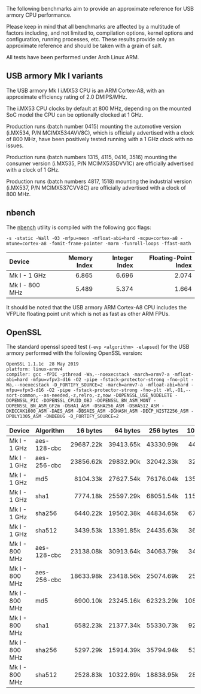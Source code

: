 The following benchmarks aim to provide an approximate reference for USB armory
CPU performance.

Please keep in mind that all benchmarks are affected by a multitude of factors
including, and not limited to, compilation options, kernel options and
configuration, running processes, etc. These results provide only an
approximate reference and should be taken with a grain of salt.

All tests have been performed under Arch Linux ARM.

## USB armory Mk I variants

The USB armory Mk I i.MX53 CPU is an ARM Cortex-A8, with an approximate
efficiency rating of 2.0 DMIPS/MHz.

The i.MX53 CPU clocks by default at 800 MHz, depending on the mounted SoC model
the CPU can be optionally clocked at 1 GHz.

Production runs (batch number 0415) mounting the automotive version (i.MX534,
P/N MCIMX534AVV8C), which is officially advertised with a clock of 800 MHz,
have been positively tested running with a 1 GHz clock with no issues.

Production runs (batch numbers 1315, 4115, 0416, 3516) mounting the consumer
version (i.MX535, P/N MCIMX535DVV1C) are officially advertised with a clock of
1 GHz.

Production runs (batch numbers 4817, 1518) mounting the industrial version
(i.MX537, P/N MCIMX537CVV8C) are officially advertised with a clock of 800 MHz.

## nbench

The [nbench](https://github.com/santoshsk007/nbench) utility is compiled with the following gcc flags:
```
-s -static -Wall -O3 -mfpu=neon -mfloat-abi=hard -mcpu=cortex-a8 -mtune=cortex-a8 -fomit-frame-pointer -marm -funroll-loops -ffast-math
```

| Device         | Memory Index  | Integer Index | Floating-Point Index |
|:---------------|--------------:|--------------:|---------------------:|
| Mk I -   1 GHz |         6.865 |         6.696 |                2.074 |
| Mk I - 800 MHz |         5.489 |         5.374 |                1.664 |

It should be noted that the USB armory ARM Cortex-A8 CPU includes the VFPLite floating point unit which is not as fast as other ARM FPUs.

## OpenSSL

The standard openssl speed test (`-evp <algorithm> -elapsed`) for the USB armory performed with the following OpenSSL version:
```
OpenSSL 1.1.1c  28 May 2019
platform: linux-armv4
compiler: gcc -fPIC -pthread -Wa,--noexecstack -march=armv7-a -mfloat-abi=hard -mfpu=vfpv3-d16 -O2 -pipe -fstack-protector-strong -fno-plt -Wa,--noexecstack -D_FORTIFY_SOURCE=2 -march=armv7-a -mfloat-abi=hard -mfpu=vfpv3-d16 -O2 -pipe -fstack-protector-strong -fno-plt -Wl,-O1,--sort-common,--as-needed,-z,relro,-z,now -DOPENSSL_USE_NODELETE -DOPENSSL_PIC -DOPENSSL_CPUID_OBJ -DOPENSSL_BN_ASM_MONT -DOPENSSL_BN_ASM_GF2m -DSHA1_ASM -DSHA256_ASM -DSHA512_ASM -DKECCAK1600_ASM -DAES_ASM -DBSAES_ASM -DGHASH_ASM -DECP_NISTZ256_ASM -DPOLY1305_ASM -DNDEBUG -D_FORTIFY_SOURCE=2
```

| Device         | Algorithm   | 16 bytes  | 64 bytes  | 256 bytes | 1024 bytes | 8192 bytes |
|:---------------|:------------|----------:|----------:|----------:|-----------:|-----------:|
| Mk I -   1 GHz | aes-128-cbc | 29687.22k | 39413.65k | 43330.99k |  44437.50k |  44763.82k |
| Mk I -   1 GHz | aes-256-cbc | 23856.62k | 29832.90k | 32042.33k |  32642.73k |  32814.42k |
| Mk I -   1 GHz | md5         |  8104.33k | 27627.54k | 76176.04k | 135892.65k | 176289.11k |
| Mk I -   1 GHz | sha1        |  7774.18k | 25597.29k | 68051.54k | 115800.06k | 145615.53k |
| Mk I -   1 GHz | sha256      |  6440.22k | 19502.38k | 44834.65k |  67462.83k |  79055.53k |
| Mk I -   1 GHz | sha512      |  3439.53k | 13391.85k | 24435.63k |  36465.32k |  42737.66k |
| Mk I - 800 MHz | aes-128-cbc | 23138.08k | 30913.64k | 34063.79k |  34768.21k |  34856.96k |
| Mk I - 800 MHz | aes-256-cbc | 18633.98k | 23418.56k | 25074.69k |  25591.81k |  25665.54k |
| Mk I - 800 MHz | md5         |  6900.10k | 23245.16k | 62323.29k | 108426.58k | 138171.73k |
| Mk I - 800 MHz | sha1        |  6582.23k | 21377.34k | 55330.73k |  92574.38k | 114890.07k |
| Mk I - 800 MHz | sha256      |  5297.29k | 15914.39k | 35794.94k |  53226.50k |  61794.99k |
| Mk I - 800 MHz | sha512      |  2528.83k | 10322.69k | 18838.95k |  28400.64k |  33314.13k |

